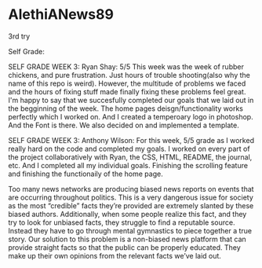 # AlethiANews89
3rd try     

Self Grade:

SELF GRADE WEEK 3: Ryan Shay: 5/5 This week was the week of rubber chickens, and pure frustration. Just hours of trouble shooting(also why the name of this repo is weird). However, the multitude of problems we faced and the hours of fixing stuff made finally fixing these problems feel great. I'm happy to say that we succesfully completed our goals that we laid out in the begginning of the week. The home pages deisgn/functionality works perfectly which I worked on. And I created a temperoary logo in photoshop. And the Font is there. We also decided on and implemented a template.

SELF GRADE WEEK 3: Anthony Wilson: For this week, 5/5 grade as I worked really hard on the code and completed my goals. I worked on every part of the project collaboratively with Ryan, the CSS, HTML, README, the journal, etc. And I completed all my individual goals. Finishing the scrolling feature and finishing the functionaily of the home page.


Too many news networks are producing biased news reports on events that are occurring throughout politics. This is a very dangerous issue for society as the most “credible” facts they’re provided are extremely slanted by these biased authors. Additionally, when some people realize this fact, and they try to look for unbiased facts, they struggle to find a reputable source. Instead they have to go through mental gymnastics to piece together a true story. Our solution to this problem is a non-biased news platform that can provide straight facts so that the public can be properly educated. They make up their own opinions from the relevant facts we’ve laid out.
